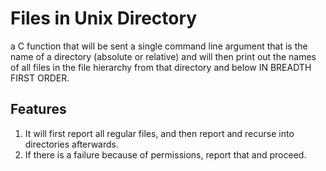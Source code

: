 # Files in Unix Directory

a C function that will be sent a single command line argument that is the name of a directory (absolute or relative) and 
will then print out the names of all files in the file hierarchy from that directory and below IN BREADTH FIRST ORDER. </p>
## Features
1. It will first report all regular files, and then report and recurse into directories afterwards. 
2. If there is a failure because of permissions, report that and proceed.
